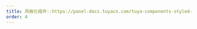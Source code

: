 ```yaml
---
title: 风格化组件::https://panel-docs.tuyacn.com/tuya-components-styled-docs/docs/getting-started
order: 4
---
```

